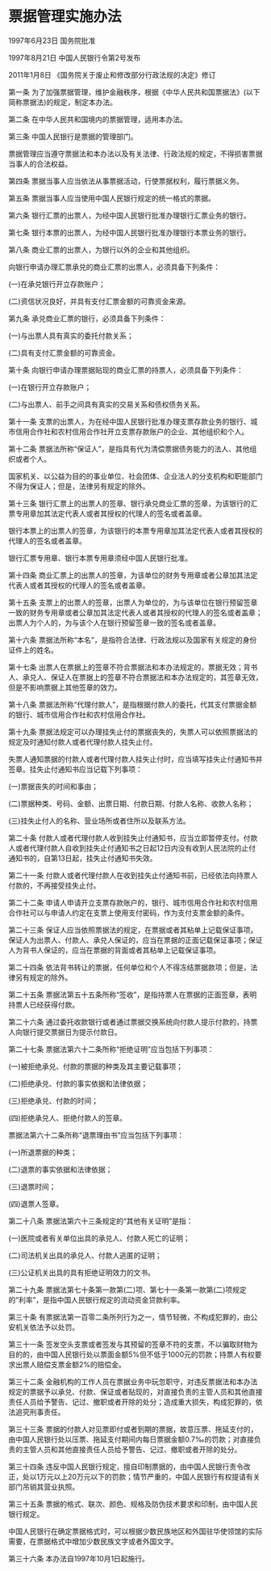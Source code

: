 # 票据管理实施办法

1997年6月23日 国务院批准

1997年8月21日 中国人民银行令第2号发布

2011年1月8日 《国务院关于废止和修改部分行政法规的决定》修订

<!-- INFO END -->

第一条 为了加强票据管理，维护金融秩序，根据《中华人民共和国票据法》(以下简称票据法)的规定，制定本办法。

第二条 在中华人民共和国境内的票据管理，适用本办法。

第三条 中国人民银行是票据的管理部门。

票据管理应当遵守票据法和本办法以及有关法律、行政法规的规定，不得损害票据当事人的合法权益。

第四条 票据当事人应当依法从事票据活动，行使票据权利，履行票据义务。

第五条 票据当事人应当使用中国人民银行规定的统一格式的票据。

第六条 银行汇票的出票人，为经中国人民银行批准办理银行汇票业务的银行。

第七条 银行本票的出票人，为经中国人民银行批准办理银行本票业务的银行。

第八条 商业汇票的出票人，为银行以外的企业和其他组织。

向银行申请办理汇票承兑的商业汇票的出票人，必须具备下列条件：

(一)在承兑银行开立存款账户；

(二)资信状况良好，并具有支付汇票金额的可靠资金来源。

第九条 承兑商业汇票的银行，必须具备下列条件：

(一)与出票人具有真实的委托付款关系；

(二)具有支付汇票金额的可靠资金。

第十条 向银行申请办理票据贴现的商业汇票的持票人，必须具备下列条件：

(一)在银行开立存款账户；

(二)与出票人、前手之间具有真实的交易关系和债权债务关系。

第十一条 支票的出票人，为在经中国人民银行批准办理支票存款业务的银行、城市信用合作社和农村信用合作社开立支票存款账户的企业、其他组织和个人。

第十二条 票据法所称“保证人”，是指具有代为清偿票据债务能力的法人、其他组织或者个人。

国家机关、以公益为目的的事业单位、社会团体、企业法人的分支机构和职能部门不得为保证人；但是，法律另有规定的除外。

第十三条 银行汇票上的出票人的签章、银行承兑商业汇票的签章，为该银行的汇票专用章加其法定代表人或者其授权的代理人的签名或者盖章。

银行本票上的出票人的签章，为该银行的本票专用章加其法定代表人或者其授权的代理人的签名或者盖章。

银行汇票专用章、银行本票专用章须经中国人民银行批准。

第十四条 商业汇票上的出票人的签章，为该单位的财务专用章或者公章加其法定代表人或者其授权的代理人的签名或者盖章。

第十五条 支票上的出票人的签章，出票人为单位的，为与该单位在银行预留签章一致的财务专用章或者公章加其法定代表人或者其授权的代理人的签名或者盖章；出票人为个人的，为与该个人在银行预留签章一致的签名或者盖章。

第十六条 票据法所称“本名”，是指符合法律、行政法规以及国家有关规定的身份证件上的姓名。

第十七条 出票人在票据上的签章不符合票据法和本办法规定的，票据无效；背书人、承兑人、保证人在票据上的签章不符合票据法和本办法规定的，其签章无效，但是不影响票据上其他签章的效力。

第十八条 票据法所称“代理付款人”，是指根据付款人的委托，代其支付票据金额的银行、城市信用合作社和农村信用合作社。

第十九条 票据法规定可以办理挂失止付的票据丧失的，失票人可以依照票据法的规定及时通知付款人或者代理付款人挂失止付。

失票人通知票据的付款人或者代理付款人挂失止付时，应当填写挂失止付通知书并签章。挂失止付通知书应当记载下列事项：

(一)票据丧失的时间和事由；

(二)票据种类、号码、金额、出票日期、付款日期、付款人名称、收款人名称；

(三)挂失止付人的名称、营业场所或者住所以及联系方法。

第二十条 付款人或者代理付款人收到挂失止付通知书，应当立即暂停支付。付款人或者代理付款人自收到挂失止付通知书之日起12日内没有收到人民法院的止付通知书的，自第13日起，挂失止付通知书失效。

第二十一条 付款人或者代理付款人在收到挂失止付通知书前，已经依法向持票人付款的，不再接受挂失止付。

第二十二条 申请人申请开立支票存款账户的，银行、城市信用合作社和农村信用合作社可以与申请人约定在支票上使用支付密码，作为支付支票金额的条件。

第二十三条 保证人应当依照票据法的规定，在票据或者其粘单上记载保证事项。保证人为出票人、付款人、承兑人保证的，应当在票据的正面记载保证事项；保证人为背书人保证的，应当在票据的背面或者其粘单上记载保证事项。

第二十四条 依法背书转让的票据，任何单位和个人不得冻结票据款项；但是，法律另有规定的除外。

第二十五条 票据法第五十五条所称“签收”，是指持票人在票据的正面签章，表明持票人已经获得付款。

第二十六条 通过委托收款银行或者通过票据交换系统向付款人提示付款的，持票人向银行提交票据日为提示付款日。

第二十七条 票据法第六十二条所称“拒绝证明”应当包括下列事项：

(一)被拒绝承兑、付款的票据的种类及其主要记载事项；

(二)拒绝承兑、付款的事实依据和法律依据；

(三)拒绝承兑、付款的时间；

(四)拒绝承兑人、拒绝付款人的签章。

票据法第六十二条所称“退票理由书”应当包括下列事项：

(一)所退票据的种类；

(二)退票的事实依据和法律依据；

(三)退票时间；

(四)退票人签章。

第二十八条 票据法第六十三条规定的“其他有关证明”是指：

(一)医院或者有关单位出具的承兑人、付款人死亡的证明；

(二)司法机关出具的承兑人、付款人逃匿的证明；

(三)公证机关出具的具有拒绝证明效力的文书。

第二十九条 票据法第七十条第一款第(二)项、第七十一条第一款第(二)项规定的“利率”，是指中国人民银行规定的流动资金贷款利率。

第三十条 有票据法第一百零二条所列行为之一，情节轻微，不构成犯罪的，由公安机关依法予以处罚。

第三十一条 签发空头支票或者签发与其预留的签章不符的支票，不以骗取财物为目的的，由中国人民银行处以票面金额5%但不低于1000元的罚款；持票人有权要求出票人赔偿支票金额2%的赔偿金。

第三十二条 金融机构的工作人员在票据业务中玩忽职守，对违反票据法和本办法规定的票据予以承兑、付款、保证或者贴现的，对直接负责的主管人员和其他直接责任人员给予警告、记过、撤职或者开除的处分；造成重大损失，构成犯罪的，依法追究刑事责任。

第三十三条 票据的付款人对见票即付或者到期的票据，故意压票、拖延支付的，由中国人民银行处以压票、拖延支付期间内每日票据金额0.7‰的罚款；对直接负责的主管人员和其他直接责任人员给予警告、记过、撤职或者开除的处分。

第三十四条 违反中国人民银行规定，擅自印制票据的，由中国人民银行责令改正，处以1万元以上20万元以下的罚款；情节严重的，中国人民银行有权提请有关部门吊销其营业执照。

第三十五条 票据的格式、联次、颜色、规格及防伪技术要求和印制，由中国人民银行规定。

中国人民银行在确定票据格式时，可以根据少数民族地区和外国驻华使领馆的实际需要，在票据格式中增加少数民族文字或者外国文字。

第三十六条 本办法自1997年10月1日起施行。